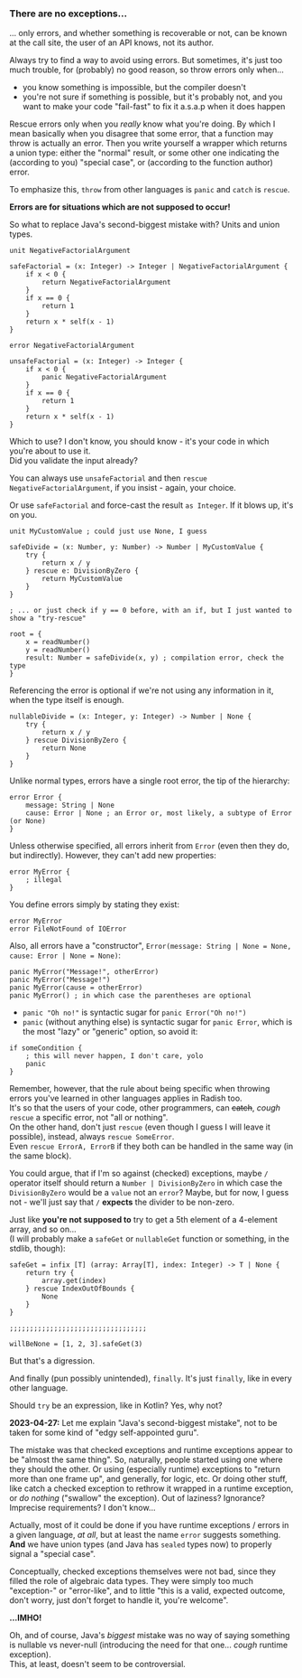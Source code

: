 ### There are no exceptions...

... only errors, and whether something is recoverable or not, can be known at the call site,
the user of an API knows, not its author.

Always try to find a way to avoid using errors. But sometimes, it's just too much trouble, for (probably) no good reason,
so throw errors only when...
- you know something is impossible, but the compiler doesn't
- you're not sure if something is possible, but it's probably not,
and you want to make your code "fail-fast" to fix it a.s.a.p when it does happen

Rescue errors only when you _really_ know what you're doing. By which I mean basically when you disagree that some error,
that a function may throw is actually an error. Then you write yourself a wrapper which returns a union type:
either the "normal" result, or some other one indicating the (according to you) "special case",
or (according to the function author) error.

To emphasize this, `throw` from other languages is `panic` and `catch` is `rescue`.

**Errors are for situations which are not supposed to occur!**

So what to replace Java's second-biggest mistake with? Units and union types.

```
unit NegativeFactorialArgument

safeFactorial = (x: Integer) -> Integer | NegativeFactorialArgument {
    if x < 0 {
        return NegativeFactorialArgument
    }
    if x == 0 {
        return 1
    }
    return x * self(x - 1)
}
```
```
error NegativeFactorialArgument

unsafeFactorial = (x: Integer) -> Integer {
    if x < 0 {
        panic NegativeFactorialArgument
    }
    if x == 0 {
        return 1
    }
    return x * self(x - 1)
}
```

Which to use? I don't know, you should know - it's your code in which you're about to use it.\
Did you validate the input already?

You can always use `unsafeFactorial` and then `rescue NegativeFactorialArgument`, if you insist - again, your choice.

Or use `safeFactorial` and force-cast the result `as Integer`. If it blows up, it's on you.

```
unit MyCustomValue ; could just use None, I guess

safeDivide = (x: Number, y: Number) -> Number | MyCustomValue {
    try {
        return x / y
    } rescue e: DivisionByZero {
        return MyCustomValue
    }
}

; ... or just check if y == 0 before, with an if, but I just wanted to show a "try-rescue"

root = {
    x = readNumber()
    y = readNumber()
    result: Number = safeDivide(x, y) ; compilation error, check the type
}
```

Referencing the error is optional if we're not using any information in it, when the type itself is enough.

```
nullableDivide = (x: Integer, y: Integer) -> Number | None {
    try {
        return x / y
    } rescue DivisionByZero {
        return None
    }
}
```

Unlike normal types, errors have a single root error, the tip of the hierarchy:

```
error Error {
    message: String | None
    cause: Error | None ; an Error or, most likely, a subtype of Error (or None)
}
```

Unless otherwise specified, all errors inherit from `Error` (even then they do, but indirectly).
However, they can't add new properties:

```
error MyError {
    ; illegal
}
```

You define errors simply by stating they exist:

```
error MyError
error FileNotFound of IOError
```

Also, all errors have a "constructor", `Error(message: String | None = None, cause: Error | None = None)`:

```
panic MyError("Message!", otherError)
panic MyError("Message!")
panic MyError(cause = otherError)
panic MyError() ; in which case the parentheses are optional
```

- `panic "Oh no!"` is syntactic sugar for `panic Error("Oh no!")`
- `panic` (without anything else) is syntactic sugar for `panic Error`,
which is the most "lazy" or "generic" option, so avoid it:

```
if someCondition {
    ; this will never happen, I don't care, yolo
    panic
}
```

Remember, however, that the rule about being specific when throwing errors you've learned in other languages applies in Radish too.\
It's so that the users of your code, other programmers, can ~~catch~~, _cough_ `rescue` a specific error, not "all or nothing".\
On the other hand, don't just `rescue` (even though I guess I will leave it possible), instead, always `rescue SomeError`.\
Even `rescue ErrorA, ErrorB` if they both can be handled in the same way (in the same block).

You could argue, that if I'm so against (checked) exceptions, maybe `/` operator itself should return a `Number | DivisionByZero`
in which case the `DivisionByZero` would be a `value` not an `error`?
Maybe, but for now, I guess not - we'll just say that `/` **expects** the divider to be non-zero.

Just like **you're not supposed to** try to get a 5th element of a 4-element array, and so on...\
(I will probably make a `safeGet` or `nullableGet` function or something, in the stdlib, though):

```
safeGet = infix [T] (array: Array[T], index: Integer) -> T | None {
    return try {
        array.get(index)
    } rescue IndexOutOfBounds {
        None
    }
}

;;;;;;;;;;;;;;;;;;;;;;;;;;;;;;;;;;

willBeNone = [1, 2, 3].safeGet(3)
```

But that's a digression.

And finally (pun possibly unintended), `finally`. It's just `finally`, like in every other language.

Should `try` be an expression, like in Kotlin? Yes, why not?

**2023-04-27:** Let me explain "Java's second-biggest mistake", not to be taken for some kind of "edgy self-appointed guru".

The mistake was that checked exceptions and runtime exceptions appear to be "almost the same thing".
So, naturally, people started using one where they should the other.
Or using (especially runtime) exceptions to "return more than one frame up", and generally, for logic, etc.
Or doing other stuff, like catch a checked exception to rethrow it wrapped in a runtime exception, or _do nothing_ ("swallow" the exception).
Out of laziness? Ignorance? Imprecise requirements? I don't know...

Actually, most of it could be done if you have runtime exceptions / errors in a given language, _at all_,
but at least the name `error` suggests something. **And** we have union types (and Java has `sealed` types now)
to properly signal a "special case".

Conceptually, checked exceptions themselves were not bad, since they filled the role of algebraic data types.
They were simply too much "exception-" or "error-like",
and to little "this is a valid, expected outcome, don't worry, just don't forget to handle it, you're welcome".

**...IMHO!**

Oh, and of course, Java's _biggest_ mistake was no way of saying something is nullable vs never-null
(introducing the need for that one... _cough_ runtime exception).\
This, at least, doesn't seem to be controversial.